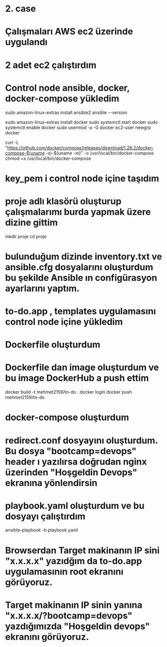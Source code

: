 # 2. case

# Çalışmaları AWS ec2 üzerinde uygulandı

# 2 adet ec2 çalıştırdım

# Control node ansible, docker, docker-compose yükledim
sudo amazon-linux-extras install ansible2
ansible --version

sudo amazon-linux-extras install docker
sudo systemctl start docker
sudo systemctl enable docker
sudo usermod -a -G docker ec2-user
newgrp docker

curl -L "https://github.com/docker/compose/releases/download/1.26.2/docker-compose-$(uname -s)-$(uname -m)" -o /usr/local/bin/docker-compose
chmod +x /usr/local/bin/docker-compose

# key_pem i control node içine taşıdım

# proje adlı klasörü oluşturup çalışmalarımı burda yapmak üzere dizine gittim
mkdir proje
cd proje

# bulunduğum dizinde inventory.txt ve ansible.cfg dosyalarını oluşturdum bu şekilde Ansible ın configürasyon ayarlarını yaptım.

# to-do.app , templates uygulamasını control node içine yükledim

# Dockerfile oluşturdum

# Dockerfile dan image oluşturdum ve bu image DockerHub a push ettim
docker build -t mehmet2159/to-do .
docker login
docker push mehmet2159/to-do

# docker-compose oluşturdum

# redirect.conf dosyayını oluşturdum. Bu dosya "bootcamp=devops" header ı yazılırsa doğrudan nginx üzerinden "Hoşgeldin Devops" ekranına yönlendirsin

# playbook.yaml oluşturdum ve bu dosyayı çalıştırdım
ansible-playbook -b playbook.yaml

# Browserdan Target makinanın IP sini "x.x.x.x" yazıdğım da to-do.app uygulamasının root ekranını görüyoruz.

# Target makinanın IP sinin yanına "x.x.x.x/?bootcamp=devops" yazdığımızda "Hoşgeldin devops" ekranını görüyoruz.
